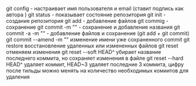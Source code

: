 git config - настраивает имя пользователя и email (ставит подпись как автора )
git status - показывает состояние репозитория 
git init - создание репозитория
git add - добавление файлов 
git commig - сохранение
git commit -m "" - сохранение и добавление названия
git commit -a -m "" - добавление файлов и сохранение (git add + git commit)
git commit --amend -m "" изменение имени уже сохраненного commit
git restore восстановление удаленных или измененных файлов
git reset отменяем изменения
git reset --soft HEAD^ убирает название последнего коммита, но сохраняет изменения в файле
git reset --hard HEAD^ удаляет коммит, HEAD~3  удаляет последние 3 коммита, цифру после тильды можно менять на количество необходимых комиитов для удаления